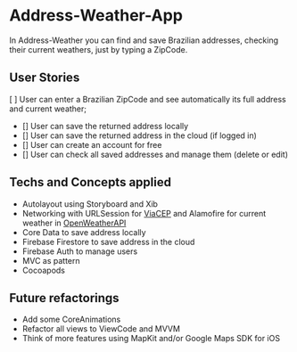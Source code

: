 # Address-Weather-App

In Address-Weather you can find and save Brazilian addresses, checking their current weathers, just by typing a ZipCode.  

## User Stories
[ ] User can enter a Brazilian ZipCode and see automatically its full address and current weather;
- [] User can save the returned address locally
- [] User can save the returned address in the cloud (if logged in)
- [] User can create an account for free
- [] User can check all saved addresses and manage them (delete or edit)

## Techs and Concepts applied
- Autolayout using Storyboard and Xib
- Networking with URLSession for [ViaCEP](https://viacep.com.br/) and Alamofire for current weather in [OpenWeatherAPI](https://openweathermap.org/current)
- Core Data to save address locally
- Firebase Firestore to save address in the cloud
- Firebase Auth to manage users
- MVC as pattern
- Cocoapods 

## Future refactorings
- Add some CoreAnimations
- Refactor all views to ViewCode and MVVM
- Think of more features using MapKit and/or Google Maps SDK for iOS

